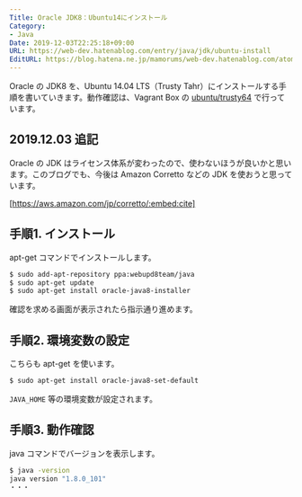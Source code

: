 ```yaml
---
Title: Oracle JDK8：Ubuntu14にインストール
Category:
- Java
Date: 2019-12-03T22:25:18+09:00
URL: https://web-dev.hatenablog.com/entry/java/jdk/ubuntu-install
EditURL: https://blog.hatena.ne.jp/mamorums/web-dev.hatenablog.com/atom/entry/10328749687192974484
---
```


Oracle の JDK8 を、Ubuntu 14.04 LTS（Trusty Tahr）にインストールする手順を書いていきます。動作確認は、Vagrant Box の [ubuntu/trusty64](https://atlas.hashicorp.com/ubuntu/boxes/trusty64) で行っています。


## 2019.12.03 追記
Oracle の JDK はライセンス体系が変わったので、使わないほうが良いかと思います。このブログでも、今後は Amazon Corretto などの JDK を使おうと思っています。

[https://aws.amazon.com/jp/corretto/:embed:cite]


## 手順1. インストール
apt-get コマンドでインストールします。

```bash
$ sudo add-apt-repository ppa:webupd8team/java
$ sudo apt-get update
$ sudo apt-get install oracle-java8-installer
```

確認を求める画面が表示されたら指示通り進めます。


## 手順2. 環境変数の設定
こちらも apt-get を使います。

```bash
$ sudo apt-get install oracle-java8-set-default
```

`JAVA_HOME` 等の環境変数が設定されます。


## 手順3. 動作確認
java コマンドでバージョンを表示します。

```bash
$ java -version
java version "1.8.0_101"
・・・
```
